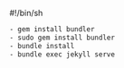 #!/bin/sh

```bash
- gem install bundler
- sudo gem install bundler
- bundle install
- bundle exec jekyll serve
```
